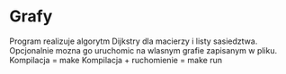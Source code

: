 # Grafy
Program realizuje algorytm Dijkstry dla macierzy i listy sasiedztwa. Opcjonalnie mozna go uruchomic na wlasnym grafie zapisanym w pliku.
Kompilacja = make
Kompilacja + ruchomienie = make run 
